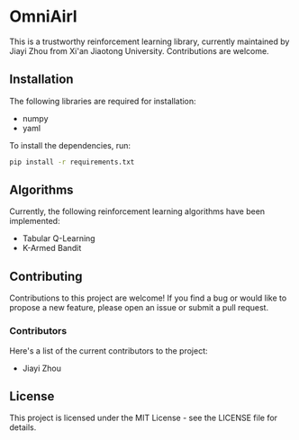 # OmniAirl

This is a trustworthy reinforcement learning library, currently maintained by Jiayi Zhou from Xi'an Jiaotong University. Contributions are welcome.

## Installation

The following libraries are required for installation:

- numpy
- yaml

To install the dependencies, run:
```bash
pip install -r requirements.txt
```

## Algorithms

Currently, the following reinforcement learning algorithms have been implemented:

- Tabular Q-Learning
- K-Armed Bandit

## Contributing

Contributions to this project are welcome! If you find a bug or would like to propose a new feature, please open an issue or submit a pull request.

### Contributors

Here's a list of the current contributors to the project:

- Jiayi Zhou

## License

This project is licensed under the MIT License - see the LICENSE file for details.

